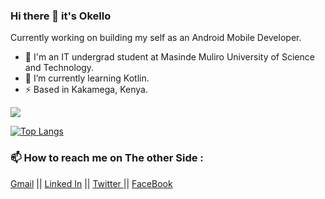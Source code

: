 ### Hi there 👋 it's Okello

Currently working on building my self as an Android Mobile Developer.

- 🤔 I'm an IT undergrad student at Masinde Muliro University of Science and Technology.    
- 🌱 I’m currently learning Kotlin.
- ⚡ Based in Kakamega, Kenya.

![](https://komarev.com/ghpvc/?username=okelloEnos&color=green)
<!--[![Anurag's GitHub stats](https://github-readme-stats.vercel.app/api?username=okelloEnos&show_icons=true&theme=dark)](https://github.com/anuraghazra/github-readme-stats)
-->
 [![Top Langs](https://github-readme-stats.vercel.app/api/top-langs/?username=okelloEnos)](https://github.com/anuraghazra/github-readme-stats)

### 📫 How to reach me on The other Side :

[Gmail](enosokello@gmail.com "Gmail")  ||   [Linked In](https://www.linkedin.com/in/enos-okello-325450181/ "Linked In Profile")    ||    [Twitter ](https://twitter.com/OkelloEnos "Twitter Profile")     ||    [FaceBook](https://web.facebook.com/enos.okello.10/ "Facebook Profile")

<!--
**okelloEnos/okelloEnos** is a ✨ _special_ ✨ repository because its `README.md` (this file) appears on your GitHub profile.

Here are some ideas to get you started:

- 🔭 I’m currently working on ...
- 🌱 I’m currently learning ...
- 👯 I’m looking to collaborate on ...
- 🤔 I’m looking for help with ...
- 💬 Ask me about ...
- 📫 How to reach me: ...
- 😄 Pronouns: ...
- ⚡ Fun fact: ...
-->
